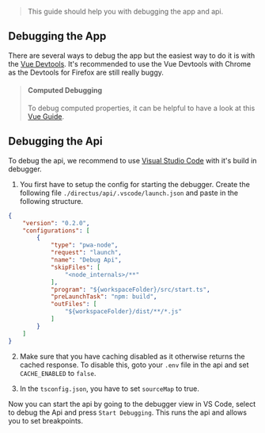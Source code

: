 > This guide should help you with debugging the app and api.
 ## Debugging the App

 There are several ways to debug the app but the easiest way to do it is with the
 [Vue Devtools](https://chrome.google.com/webstore/detail/vuejs-devtools/ljjemllljcmogpfapbkkighbhhppjdbg). It's
 recommended to use the Vue Devtools with Chrome as the Devtools for Firefox are still really buggy.

> #### Computed Debugging 
> To debug computed properties, it can be helpful to have a look at this
>  [Vue Guide](https://v3.vuejs.org/guide/reactivity-computed-watchers.html#computed-debugging).

 ## Debugging the Api

 To debug the api, we recommend to use [Visual Studio Code](https://code.visualstudio.com/) with it's build in debugger.
 
1. You first have to setup the config for starting the debugger. Create the following file
 `./directus/api/.vscode/launch.json` and paste in the following structure.

 ```json
 {
     "version": "0.2.0",
     "configurations": [
         {
             "type": "pwa-node",
             "request": "launch",
             "name": "Debug Api",
             "skipFiles": [
                 "<node_internals>/**"
             ],
             "program": "${workspaceFolder}/src/start.ts",
             "preLaunchTask": "npm: build",
             "outFiles": [
                 "${workspaceFolder}/dist/**/*.js"
             ]
         }
     ]
 }
 ```

2. Make sure that you have caching disabled as it otherwise returns the cached response. To disable this, goto your `.env` file in the api and set `CACHE_ENABLED` to `false`.

3. In the `tsconfig.json`, you have to set `sourceMap` to true.

 Now you can start the api by going to the debugger view in VS Code, select to debug the Api and press `Start Debugging`.
 This runs the api and allows you to set breakpoints.